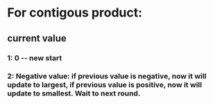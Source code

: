 # For contigous product:
## current value
### 1: 0 -- new start
### 2: Negative value: if previous value is negative, now it will update to largest, if previous value is positive, now it will update to smallest. Wait to next round. 
